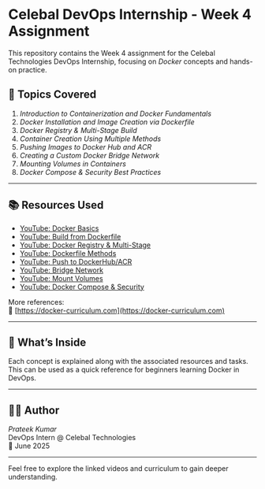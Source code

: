 # Celebal DevOps Internship - Week 4 Assignment

This repository contains the Week 4 assignment for the Celebal Technologies DevOps Internship, focusing on *Docker* concepts and hands-on practice.

## 🧠 Topics Covered

1. *Introduction to Containerization and Docker Fundamentals*
2. *Docker Installation and Image Creation via Dockerfile*
3. *Docker Registry & Multi-Stage Build*
4. *Container Creation Using Multiple Methods*
5. *Pushing Images to Docker Hub and ACR*
6. *Creating a Custom Docker Bridge Network*
7. *Mounting Volumes in Containers*
8. *Docker Compose & Security Best Practices*

---

## 📚 Resources Used

- [YouTube: Docker Basics](https://www.youtube.com/watch?v=PdiRX6q4JAnt)
- [YouTube: Build from Dockerfile](https://youtu.be/OJalqINKOXY?si=5nhhY6BF208DRSr-)
- [YouTube: Docker Registry & Multi-Stage](https://www.youtube.com/watch?v=DY0mpHThE5I)
- [YouTube: Dockerfile Methods](https://www.youtube.com/watch?v=kA60Kvgk9cY)
- [YouTube: Push to DockerHub/ACR](https://www.youtube.com/watch?v=_euX_82uIbs)
- [YouTube: Bridge Network](https://www.youtube.com/watch?v=6Or0dGAOqP8)
- [YouTube: Mount Volumes](https://www.youtube.com/watch?v=Q04DOo2GI8P)
- [YouTube: Docker Compose & Security](https://www.youtube.com/watch?v=H6y1JZJpsSA)

More references:  
📘 [https://docker-curriculum.com](https://docker-curriculum.com)

---

## 📁 What’s Inside

Each concept is explained along with the associated resources and tasks. This can be used as a quick reference for beginners learning Docker in DevOps.

---

## 👨‍💻 Author

*Prateek Kumar*  
DevOps Intern @ Celebal Technologies  
📅 June 2025

---

Feel free to explore the linked videos and curriculum to gain deeper understanding.
